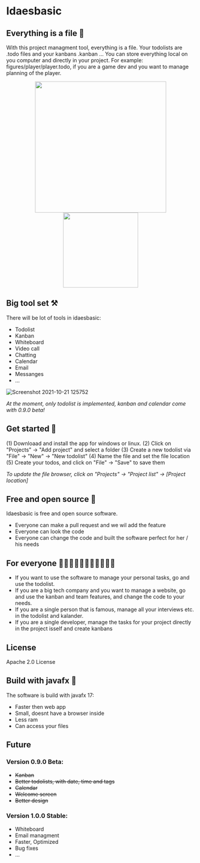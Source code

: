 # Idaesbasic

## Everything is a file 💾
With this project managment tool, everything is a file. Your todolists are .todo files and your kanbans .kanban ...
You can store everything local on you computer and directly in your project. For example: figures/player/player.todo, if you are a game dev and you want to manage planning of the player.
</br>
<p align="center">
  <img src="https://user-images.githubusercontent.com/83538916/138612819-686cd80a-9ede-4f05-a017-a4ef443c6c69.png" width=350>
  <img src="https://user-images.githubusercontent.com/83538916/138612887-69677d2b-ff62-4836-9b37-9949ace6c960.png" width=200>
</p>

## Big tool set ⚒️

There will be lot of tools in idaesbasic:
- Todolist
- Kanban
- Whiteboard
- Video call
- Chatting
- Calendar
- Email
- Messanges
- ...

![Screenshot 2021-10-21 125752](https://user-images.githubusercontent.com/83538916/138264358-0fef23c1-9a94-4c22-abeb-125cec09d351.png)

_At the moment, only todolist is implemented, kanban and calendar come with 0.9.0 beta!_
## Get started 🛫
(1) Downloaad and install the app for windows or linux.
(2) Click on "Projects" -> "Add project" and select a folder
(3) Create a new todolist via "File" -> "New" -> "New todolist"
(4) Name the file and set the file location
(5) Create your todos, and click on "File" -> "Save" to save them

_To update the file browser, click on "Projects" -> "Project list" -> [Project location]_

## Free and open source 🗽

Idaesbasic is free and open source software.
- Everyone can make a pull request and we wil add the feature
- Everyone can look the code
- Everyone can change the code and built the software perfect for her / his needs

## For everyone 🧑🧑‍🦰🧑‍🦱🧑‍🦳🧑‍🦲🧔🧟
- If you want to use the software to manage your personal tasks, go and use the todolist.
- If you are a big tech company and you want to manage a website, go and use the kanban and team features, and change the code to your needs.
- If you are a single person that is famous, manage all your interviews etc. in the todolist and kalander.
- If you are a single developer, manage the tasks for your project directly in the project isself and create kanbans

## License
Apache 2.0 License

## Build with javafx 💪
The software is build with javafx 17:
- Faster then web app
- Small, doesnt have a browser inside
- Less ram
- Can access your files

## Future
### Version 0.9.0 Beta:
- ~~Kanban~~
- ~~Better todolists, ~~with date~~, time and tags~~
- ~~Calendar~~
- ~~Welcome screen~~
- ~~Better design~~
### Version 1.0.0 Stable:
- Whiteboard
- Email managment
- Faster, Optimized
- Bug fixes
- ...
